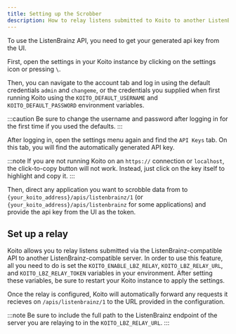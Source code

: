```yaml
---
title: Setting up the Scrobber
description: How to relay listens submitted to Koito to another ListenBrainz compatible server.
---
```


To use the ListenBrainz API, you need to get your generated api key from the UI.

First, open the settings in your Koito instance by clicking on the settings icon or pressing `\`.

Then, you can navigate to the account tab and log in using the default credentials `admin` and `changeme`, or
the credentials you supplied when first running Koito using the `KOITO_DEFAULT_USERNAME` and `KOITO_DEFAULT_PASSWORD` environment variables.

:::caution
Be sure to change the username and password after logging in for the first time if you used the defaults.
:::

After logging in, open the settings menu again and find the `API Keys` tab. On this tab, you will find the automatically generated API key.

:::note
If you are not running Koito on an `https://` connection or `localhost`,  the click-to-copy button will not work. Instead, just click on the key itself to highlight and copy it.
:::

Then, direct any application you want to scrobble data from to `{your_koito_address}/apis/listenbrainz/1` (or `{your_koito_address}/apis/listenbrainz` for some applications) and provide the api key from the UI as the token.

## Set up a relay

Koito allows you to relay listens submitted via the ListenBrainz-compatible API to another ListenBrainz-compatible server.
In order to use this feature, all you need to do is set the `KOITO_ENABLE_LBZ_RELAY`, `KOITO_LBZ_RELAY_URL`, and `KOITO_LBZ_RELAY_TOKEN` variables in your environment.
After setting these variables, be sure to restart your Koito instance to apply the settings.

Once the relay is configured, Koito will automatically forward any requests it recieves on `/apis/listenbrainz/1` to the URL provided in the configuration.

:::note
Be sure to include the full path to the ListenBrainz endpoint of the server you are relaying to in the `KOITO_LBZ_RELAY_URL`.
:::
